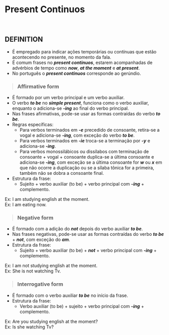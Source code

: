 # Present Continuos

<br>

## DEFINITION
* É empregado para indicar ações temporárias ou contínuas que estão acontecendo no presente, no momento da fala.
* É comum frases no ***present continuos***, estarem acompanhadas de advérbios de tempo como ***now***, ***at the moment*** e ***at present***.
* No português o ***present continuos*** corresponde ao gerúndio.

> ### Affirmative form
* É formado por um verbo principal e um verbo auxiliar.
* O verbo ***to be*** no ***simple present***, funciona como o verbo auxiliar, enquanto o adiciona-se ***-ing*** ao final do verbo principal.
* Nas frases afirmativas, pode-se usar as formas contraídas do verbo ***to be***.
* Regras específicas:
  - Para verbos terminados em ***-e*** precedido de consoante, retira-se a vogal e adiciona-se ***-ing***, com exceção do verbo ***to be***.
  - Para verbos terminados em ***-ie*** troca-se a terminação por ***-y*** e adiciona-se ***-ing***.
  - Para verbos monossilábicos ou dissílabos com terminação de consoante + vogal + consoante duplica-se a última consoante e adiciona-se ***-ing***, com exceção se a última consoante for ***w*** ou ***x*** em que não ocorre a duplicação ou se a sílaba tônica for a primeira, também não se dobra a consoante final.
* Estrutura da frase:
  - Sujeito + verbo auxiliar (to be) + verbo principal com ***-ing*** + complemento.

Ex: I am studying english at the moment.  
Ex: I am eating now.

> ### Negative form
* É formado com a adição do ***not*** depois do verbo auxiliar ***to be***.
* Nas frases negativas, pode-se usar as formas contraídas do verbo ***to be*** + ***not***, com exceção do ***am***.
* Estrutura da frase:
  - Sujeito + verbo auxiliar (to be) + ***not*** + verbo principal com ***-ing*** + complemento.

Ex: I am not studying english at the moment.  
Ex: She is not watching Tv.  

> ### Interrogative form
* É formado com o verbo auxiliar ***to be*** no início da frase.
* Estrutura da frase:
  - Verbo auxiliar (to be) + sujeito + verbo principal com ***-ing*** + complemento.

Ex: Are you studying english at the moment?  
Ex: Is she watching Tv?